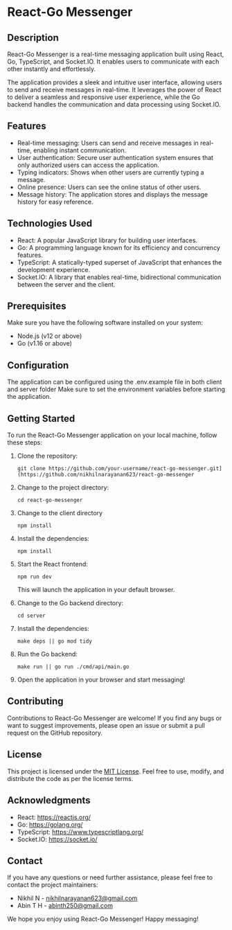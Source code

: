 # React-Go Messenger

## Description

React-Go Messenger is a real-time messaging application built using React, Go, TypeScript, and Socket.IO. It enables users to communicate with each other instantly and effortlessly.

The application provides a sleek and intuitive user interface, allowing users to send and receive messages in real-time. It leverages the power of React to deliver a seamless and responsive user experience, while the Go backend handles the communication and data processing using Socket.IO.

## Features

- Real-time messaging: Users can send and receive messages in real-time, enabling instant communication.
- User authentication: Secure user authentication system ensures that only authorized users can access the application.
- Typing indicators: Shows when other users are currently typing a message.
- Online presence: Users can see the online status of other users.
- Message history: The application stores and displays the message history for easy reference.

## Technologies Used

- React: A popular JavaScript library for building user interfaces.
- Go: A programming language known for its efficiency and concurrency features.
- TypeScript: A statically-typed superset of JavaScript that enhances the development experience.
- Socket.IO: A library that enables real-time, bidirectional communication between the server and the client.

## Prerequisites

Make sure you have the following software installed on your system:

- Node.js (v12 or above)
- Go (v1.16 or above)

## Configuration

The application can be configured using the .env.example file in both client and server folder
Make sure to set the environment variables before starting the application.

## Getting Started

To run the React-Go Messenger application on your local machine, follow these steps:

1. Clone the repository:

   ```
   git clone https://github.com/your-username/react-go-messenger.git](https://github.com/nikhilnarayanan623/react-go-messenger
   ```

2. Change to the project directory:

   ```
   cd react-go-messenger
   ```
3. Change to the client directory
   ```
   npm install
   ```
3. Install the dependencies:

   ```
   npm install
   ```

5. Start the React frontend:

   ```
   npm run dev
   ```

   This will launch the application in your default browser.

6. Change to the Go backend directory:

   ```
   cd server
   ```
3. Install the dependencies:

   ```
   make deps || go mod tidy
   ```

7. Run the Go backend:

   ```
   make run || go run ./cmd/api/main.go
   ```

8. Open the application in your browser and start messaging!

## Contributing

Contributions to React-Go Messenger are welcome! If you find any bugs or want to suggest improvements, please open an issue or submit a pull request on the GitHub repository.

## License

This project is licensed under the [MIT License](LICENSE). Feel free to use, modify, and distribute the code as per the license terms.

## Acknowledgments

- React: https://reactjs.org/
- Go: https://golang.org/
- TypeScript: https://www.typescriptlang.org/
- Socket.IO: https://socket.io/

## Contact

If you have any questions or need further assistance, please feel free to contact the project maintainers:

- Nikhil N - nikhilnarayanan623@gmail.com
- Abin T H - abinth250@gmail.com

We hope you enjoy using React-Go Messenger! Happy messaging!

